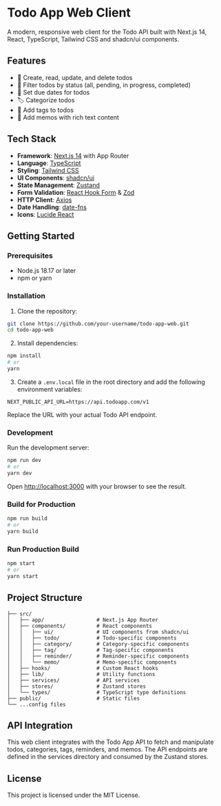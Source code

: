 # Todo App Web Client

A modern, responsive web client for the Todo API built with Next.js 14, React, TypeScript, Tailwind CSS and shadcn/ui components.

## Features

- 📝 Create, read, update, and delete todos
- 🔄 Filter todos by status (all, pending, in progress, completed)
- 📅 Set due dates for todos
- 🏷️ Categorize todos
- 🔖 Add tags to todos
- 📒 Add memos with rich text content

## Tech Stack

- **Framework**: [Next.js 14](https://nextjs.org/) with App Router
- **Language**: [TypeScript](https://www.typescriptlang.org/)
- **Styling**: [Tailwind CSS](https://tailwindcss.com/)
- **UI Components**: [shadcn/ui](https://ui.shadcn.com/)
- **State Management**: [Zustand](https://zustand-demo.pmnd.rs/)
- **Form Validation**: [React Hook Form](https://react-hook-form.com/) & [Zod](https://zod.dev/)
- **HTTP Client**: [Axios](https://axios-http.com/)
- **Date Handling**: [date-fns](https://date-fns.org/)
- **Icons**: [Lucide React](https://lucide.dev/)

## Getting Started

### Prerequisites

- Node.js 18.17 or later
- npm or yarn

### Installation

1. Clone the repository:

```bash
git clone https://github.com/your-username/todo-app-web.git
cd todo-app-web
```

2. Install dependencies:

```bash
npm install
# or
yarn
```

3. Create a `.env.local` file in the root directory and add the following environment variables:

```
NEXT_PUBLIC_API_URL=https://api.todoapp.com/v1
```

Replace the URL with your actual Todo API endpoint.

### Development

Run the development server:

```bash
npm run dev
# or
yarn dev
```

Open [http://localhost:3000](http://localhost:3000) with your browser to see the result.

### Build for Production

```bash
npm run build
# or
yarn build
```

### Run Production Build

```bash
npm start
# or
yarn start
```

## Project Structure

```
├── src/
│   ├── app/                 # Next.js App Router
│   ├── components/          # React components
│   │   ├── ui/              # UI components from shadcn/ui
│   │   ├── todo/            # Todo-specific components
│   │   ├── category/        # Category-specific components
│   │   ├── tag/             # Tag-specific components
│   │   ├── reminder/        # Reminder-specific components
│   │   └── memo/            # Memo-specific components
│   ├── hooks/               # Custom React hooks
│   ├── lib/                 # Utility functions
│   ├── services/            # API services
│   ├── stores/              # Zustand stores
│   └── types/               # TypeScript type definitions
├── public/                  # Static files
└── ...config files
```

## API Integration

This web client integrates with the Todo App API to fetch and manipulate todos, categories, tags, reminders, and memos. The API endpoints are defined in the services directory and consumed by the Zustand stores.

## License

This project is licensed under the MIT License.
